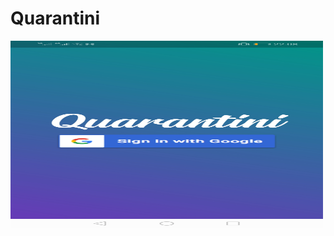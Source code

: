 # Quarantini

<img src="https://github.com/Sigilai5/Quarantini/blob/master/screenshots/screen1.jpg" width="500" height="300"/> 
